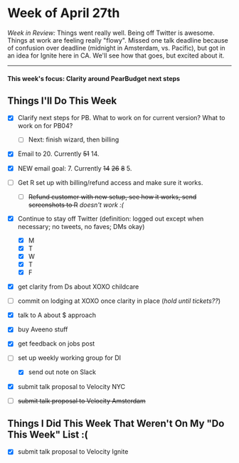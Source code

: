 # Week of April 27th

*Week in Review:* Things went really well. Being off Twitter is awesome. Things at work are feeling really "flowy". Missed one talk deadline because of confusion over deadline (midnight in Amsterdam, vs. Pacific), but got in an idea for Ignite here in CA. We'll see how that goes, but excited about it.

* * *

#### This week's focus: Clarity around PearBudget next steps

## Things I'll Do This Week

- [X] Clarify next steps for PB. What to work on for current version? What to work on for PB04?
  - [ ] Next: finish wizard, then billing  
- [X] Email to 20. Currently ~~51~~ 14.
- [X] NEW email goal: 7. Currently ~~14~~ ~~26~~ ~~8~~ 5.
- [ ] Get R set up with billing/refund access and make sure it works.
  - [ ] ~~Refund customer with new setup, see how it works, send screenshots to R~~ _doesn't work :(_
- [X] Continue to stay off Twitter (definition: logged out except when necessary; no tweets, no faves; DMs okay)
  - [X] M
  - [X] T
  - [X] W
  - [X] T
  - [X] F
- [X] get clarity from Ds about XOXO childcare
- [ ] commit on lodging at XOXO once clarity in place (_hold until tickets??_)
- [X] talk to A about $ approach
- [X] buy Aveeno stuff
- [X] get feedback on jobs post
- [ ] set up weekly working group for DI
  - [X] send out note on Slack 
- [X] submit talk proposal to Velocity NYC 
- [ ] ~~submit talk proposal to Velocity Amsterdam~~


## Things I Did This Week That Weren't On My "Do This Week" List :(
- [X] submit talk proposal to Velocity Ignite
